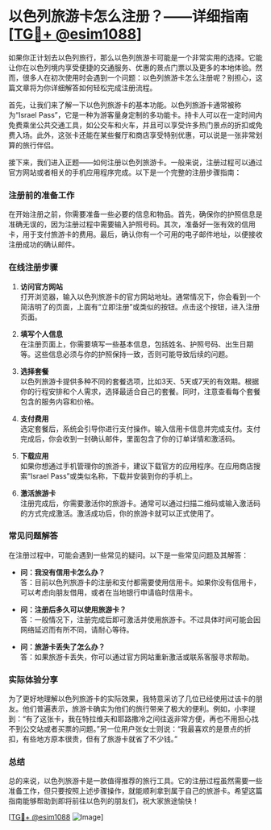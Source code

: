 # 以色列旅游卡怎么注册？——详细指南[[TG💪+ @esim1088](https://t.me/s/esim1088)]

如果你正计划去以色列旅行，那么以色列旅游卡可能是一个非常实用的选择。它能让你在以色列境内享受便捷的交通服务、优惠的景点门票以及更多的本地体验。然而，很多人在初次使用时会遇到一个问题：以色列旅游卡怎么注册呢？别担心，这篇文章将为你详细解答如何轻松完成注册流程。

首先，让我们来了解一下以色列旅游卡的基本功能。以色列旅游卡通常被称为“Israel Pass”，它是一种为游客量身定制的多功能卡。持卡人可以在一定时间内免费乘坐公共交通工具，如公交车和火车，并且可以享受许多热门景点的折扣或免费入场。此外，这张卡还能在某些餐厅和商店享受特别优惠，可以说是一张非常划算的旅行伴侣。

接下来，我们进入正题——如何注册以色列旅游卡。一般来说，注册过程可以通过官方网站或者相关的手机应用程序完成。以下是一个完整的注册步骤指南：

### 注册前的准备工作

在开始注册之前，你需要准备一些必要的信息和物品。首先，确保你的护照信息是准确无误的，因为注册过程中需要输入护照号码。其次，准备好一张有效的信用卡，用于支付旅游卡的费用。最后，确认你有一个可用的电子邮件地址，以便接收注册成功的确认邮件。

### 在线注册步骤

1. **访问官方网站**  
   打开浏览器，输入以色列旅游卡的官方网站地址。通常情况下，你会看到一个简洁明了的页面，上面有“立即注册”或类似的按钮。点击这个按钮，进入注册页面。

2. **填写个人信息**  
   在注册页面上，你需要填写一些基本信息，包括姓名、护照号码、出生日期等。这些信息必须与你的护照保持一致，否则可能导致后续的问题。

3. **选择套餐**  
   以色列旅游卡提供多种不同的套餐选项，比如3天、5天或7天的有效期。根据你的行程安排和个人需求，选择最适合自己的套餐。同时，注意查看每个套餐包含的服务内容和价格。

4. **支付费用**  
   选定套餐后，系统会引导你进行支付操作。输入信用卡信息并完成支付。支付完成后，你会收到一封确认邮件，里面包含了你的订单详情和激活码。

5. **下载应用**  
   如果你想通过手机管理你的旅游卡，建议下载官方的应用程序。在应用商店搜索“Israel Pass”或类似名称，下载并安装到你的手机上。

6. **激活旅游卡**  
   注册完成后，你需要激活你的旅游卡。通常可以通过扫描二维码或输入激活码的方式完成激活。激活成功后，你的旅游卡就可以正式使用了。

### 常见问题解答

在注册过程中，可能会遇到一些常见的疑问。以下是一些常见问题及其解答：

- **问：我没有信用卡怎么办？**  
  答：目前以色列旅游卡的注册和支付都需要使用信用卡。如果你没有信用卡，可以考虑向朋友借用，或者在当地银行申请临时信用卡。

- **问：注册后多久可以使用旅游卡？**  
  答：一般情况下，注册完成后即可激活并使用旅游卡。不过具体时间可能会因网络延迟而有所不同，请耐心等待。

- **问：旅游卡丢失了怎么办？**  
  答：如果旅游卡丢失，你可以通过官方网站重新激活或联系客服寻求帮助。

### 实际体验分享

为了更好地理解以色列旅游卡的实际效果，我特意采访了几位已经使用过该卡的朋友。他们普遍表示，旅游卡确实为他们的旅行带来了极大的便利。例如，小李提到：“有了这张卡，我在特拉维夫和耶路撒冷之间往返非常方便，再也不用担心找不到公交站或者买票的问题。”另一位用户张女士则说：“我最喜欢的是景点的折扣，有些地方原本很贵，但有了旅游卡就省了不少钱。”

### 总结

总的来说，以色列旅游卡是一款值得推荐的旅行工具。它的注册过程虽然需要一些准备工作，但只要按照上述步骤操作，就能顺利拿到属于自己的旅游卡。希望这篇指南能够帮助到即将前往以色列的朋友们，祝大家旅途愉快！

[[TG💪+ @esim1088](https://t.me/s/esim1088) ![Image](https://i.postimg.cc/4NQfJmqS/Snipaste-2025-05-13-00-14-12.png)]
